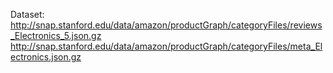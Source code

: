 Dataset:  
http://snap.stanford.edu/data/amazon/productGraph/categoryFiles/reviews_Electronics_5.json.gz  
http://snap.stanford.edu/data/amazon/productGraph/categoryFiles/meta_Electronics.json.gz
